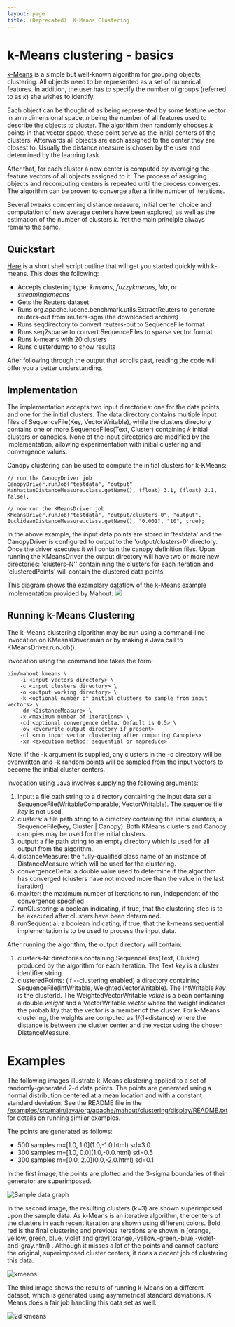 ```yaml
---
layout: page
title: (Deprecated)  K-Means Clustering
---
```


# k-Means clustering - basics

[k-Means](http://en.wikipedia.org/wiki/Kmeans) is a simple but well-known algorithm for grouping objects, clustering. All objects need to be represented
as a set of numerical features. In addition, the user has to specify the
number of groups (referred to as *k*) she wishes to identify.

Each object can be thought of as being represented by some feature vector
in an _n_ dimensional space, _n_ being the number of all features used to
describe the objects to cluster. The algorithm then randomly chooses _k_
points in that vector space, these point serve as the initial centers of
the clusters. Afterwards all objects are each assigned to the center they
are closest to. Usually the distance measure is chosen by the user and
determined by the learning task.

After that, for each cluster a new center is computed by averaging the
feature vectors of all objects assigned to it. The process of assigning
objects and recomputing centers is repeated until the process converges.
The algorithm can be proven to converge after a finite number of
iterations.

Several tweaks concerning distance measure, initial center choice and
computation of new average centers have been explored, as well as the
estimation of the number of clusters _k_. Yet the main principle always
remains the same.



<a name="K-MeansClustering-Quickstart"></a>
## Quickstart

[Here](https://github.com/apache/mahout/blob/master/examples/bin/cluster-reuters.sh)
 is a short shell script outline that will get you started quickly with
k-means. This does the following:

* Accepts clustering type: *kmeans*, *fuzzykmeans*, *lda*, or *streamingkmeans*
* Gets the Reuters dataset
* Runs org.apache.lucene.benchmark.utils.ExtractReuters to generate
reuters-out from reuters-sgm (the downloaded archive)
* Runs seqdirectory to convert reuters-out to SequenceFile format
* Runs seq2sparse to convert SequenceFiles to sparse vector format
* Runs k-means with 20 clusters
* Runs clusterdump to show results

After following through the output that scrolls past, reading the code will
offer you a better understanding.


<a name="K-MeansClustering-Designofimplementation"></a>
## Implementation

The implementation accepts two input directories: one for the data points
and one for the initial clusters. The data directory contains multiple
input files of SequenceFile(Key, VectorWritable), while the clusters
directory contains one or more SequenceFiles(Text, Cluster)
containing _k_ initial clusters or canopies. None of the input directories
are modified by the implementation, allowing experimentation with initial
clustering and convergence values.

Canopy clustering can be used to compute the initial clusters for k-KMeans:

    // run the CanopyDriver job
    CanopyDriver.runJob("testdata", "output"
    ManhattanDistanceMeasure.class.getName(), (float) 3.1, (float) 2.1, false);

    // now run the KMeansDriver job
    KMeansDriver.runJob("testdata", "output/clusters-0", "output",
    EuclideanDistanceMeasure.class.getName(), "0.001", "10", true);


In the above example, the input data points are stored in 'testdata' and
the CanopyDriver is configured to output to the 'output/clusters-0'
directory. Once the driver executes it will contain the canopy definition
files. Upon running the KMeansDriver the output directory will have two or
more new directories: 'clusters-N'' containining the clusters for each
iteration and 'clusteredPoints' will contain the clustered data points.

This diagram shows the examplary dataflow of the k-Means example
implementation provided by Mahout:
<img src="../../images/Example implementation of k-Means provided with Mahout.png">


<a name="K-MeansClustering-Runningk-MeansClustering"></a>
## Running k-Means Clustering

The k-Means clustering algorithm may be run using a command-line invocation
on KMeansDriver.main or by making a Java call to KMeansDriver.runJob().

Invocation using the command line takes the form:


    bin/mahout kmeans \
        -i <input vectors directory> \
        -c <input clusters directory> \
        -o <output working directory> \
        -k <optional number of initial clusters to sample from input vectors> \
        -dm <DistanceMeasure> \
        -x <maximum number of iterations> \
        -cd <optional convergence delta. Default is 0.5> \
        -ow <overwrite output directory if present>
        -cl <run input vector clustering after computing Canopies>
        -xm <execution method: sequential or mapreduce>


Note: if the \-k argument is supplied, any clusters in the \-c directory
will be overwritten and \-k random points will be sampled from the input
vectors to become the initial cluster centers.

Invocation using Java involves supplying the following arguments:

1. input: a file path string to a directory containing the input data set a
SequenceFile(WritableComparable, VectorWritable). The sequence file _key_
is not used.
1. clusters: a file path string to a directory containing the initial
clusters, a SequenceFile(key, Cluster \| Canopy). Both KMeans clusters and
Canopy canopies may be used for the initial clusters.
1. output: a file path string to an empty directory which is used for all
output from the algorithm.
1. distanceMeasure: the fully-qualified class name of an instance of
DistanceMeasure which will be used for the clustering.
1. convergenceDelta: a double value used to determine if the algorithm has
converged (clusters have not moved more than the value in the last
iteration)
1. maxIter: the maximum number of iterations to run, independent of the
convergence specified
1. runClustering: a boolean indicating, if true, that the clustering step is
to be executed after clusters have been determined.
1. runSequential: a boolean indicating, if true, that the k-means sequential
implementation is to be used to process the input data.

After running the algorithm, the output directory will contain:
1. clusters-N: directories containing SequenceFiles(Text, Cluster) produced
by the algorithm for each iteration. The Text _key_ is a cluster identifier
string.
1. clusteredPoints: (if \--clustering enabled) a directory containing
SequenceFile(IntWritable, WeightedVectorWritable). The IntWritable _key_ is
the clusterId. The WeightedVectorWritable _value_ is a bean containing a
double _weight_ and a VectorWritable _vector_ where the weight indicates
the probability that the vector is a member of the cluster. For k-Means
clustering, the weights are computed as 1/(1+distance) where the distance
is between the cluster center and the vector using the chosen
DistanceMeasure.

<a name="K-MeansClustering-Examples"></a>
# Examples

The following images illustrate k-Means clustering applied to a set of
randomly-generated 2-d data points. The points are generated using a normal
distribution centered at a mean location and with a constant standard
deviation. See the README file in the [/examples/src/main/java/org/apache/mahout/clustering/display/README.txt](https://github.com/apache/mahout/blob/master/examples/src/main/java/org/apache/mahout/clustering/display/README.txt)
 for details on running similar examples.

The points are generated as follows:

* 500 samples m=\[1.0, 1.0\](1.0,-1.0\.html)
 sd=3.0
* 300 samples m=\[1.0, 0.0\](1.0,-0.0\.html)
 sd=0.5
* 300 samples m=\[0.0, 2.0\](0.0,-2.0\.html)
 sd=0.1

In the first image, the points are plotted and the 3-sigma boundaries of
their generator are superimposed.

![Sample data graph](../../images/SampleData.png)

In the second image, the resulting clusters (k=3) are shown superimposed upon the sample data. As k-Means is an iterative algorithm, the centers of the clusters in each recent iteration are shown using different colors. Bold red is the final clustering and previous iterations are shown in \[orange, yellow, green, blue, violet and gray\](orange,-yellow,-green,-blue,-violet-and-gray\.html)
. Although it misses a lot of the points and cannot capture the original,
superimposed cluster centers, it does a decent job of clustering this data.

![kmeans](../../images/KMeans.png)

The third image shows the results of running k-Means on a different dataset, which is generated using asymmetrical standard deviations.
K-Means does a fair job handling this data set as well.

![2d kmeans](../../images/2dKMeans.png)